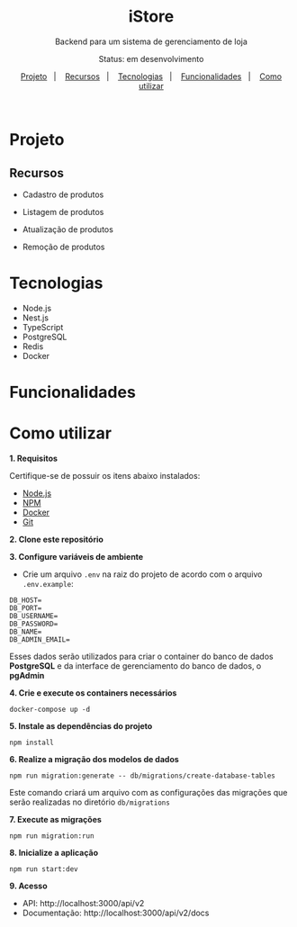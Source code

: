 <h1 align="center">iStore</h1>

<p align="center">Backend para um sistema de gerenciamento de loja</p>

<p align="center">Status: em desenvolvimento</p>

<p align="center">
  <a href="#Projeto">Projeto</a>&nbsp;&nbsp;&nbsp;|&nbsp;&nbsp;&nbsp;
  <a href="#Recursos">Recursos</a>&nbsp;&nbsp;&nbsp;|&nbsp;&nbsp;&nbsp;
  <a href="#Tecnologias">Tecnologias</a>&nbsp;&nbsp;&nbsp;|&nbsp;&nbsp;&nbsp;
  <a href="#Funcionalidades">Funcionalidades</a>&nbsp;&nbsp;&nbsp;|&nbsp;&nbsp;&nbsp;
  <a href="#Como utilizar">Como utilizar</a>
</p>

<br>

# Projeto

## Recursos

- Cadastro de produtos

- Listagem de produtos

- Atualização de produtos

- Remoção de produtos

# Tecnologias

- Node.js
- Nest.js
- TypeScript
- PostgreSQL
- Redis
- Docker

# Funcionalidades

# Como utilizar

**1. Requisitos**

Certifique-se de possuir os itens abaixo instalados:

- [Node.js](https://nodejs.org/en/download)
- [NPM](https://docs.npmjs.com/)
- [Docker](https://www.docker.com/)
- [Git](https://git-scm.com)

**2. Clone este repositório**

**3. Configure variáveis de ambiente**

- Crie um arquivo `.env` na raiz do projeto de acordo com o arquivo `.env.example`:

```
DB_HOST=
DB_PORT=
DB_USERNAME=
DB_PASSWORD=
DB_NAME=
DB_ADMIN_EMAIL=
```
Esses dados serão utilizados para criar o container do banco de dados **PostgreSQL** e da interface de gerenciamento do banco de dados, o **pgAdmin**

**4. Crie e execute os containers necessários**

`docker-compose up -d`

**5. Instale as dependências do projeto**

`npm install`

**6. Realize a migração dos modelos de dados**

`npm run migration:generate -- db/migrations/create-database-tables`

Este comando criará um arquivo com as configurações das migrações que serão realizadas no diretório `db/migrations`

**7. Execute as migrações**

`npm run migration:run`

**8. Inicialize a aplicação**

`npm run start:dev`

**9. Acesso**

- API: http://localhost:3000/api/v2
- Documentação: http://localhost:3000/api/v2/docs
